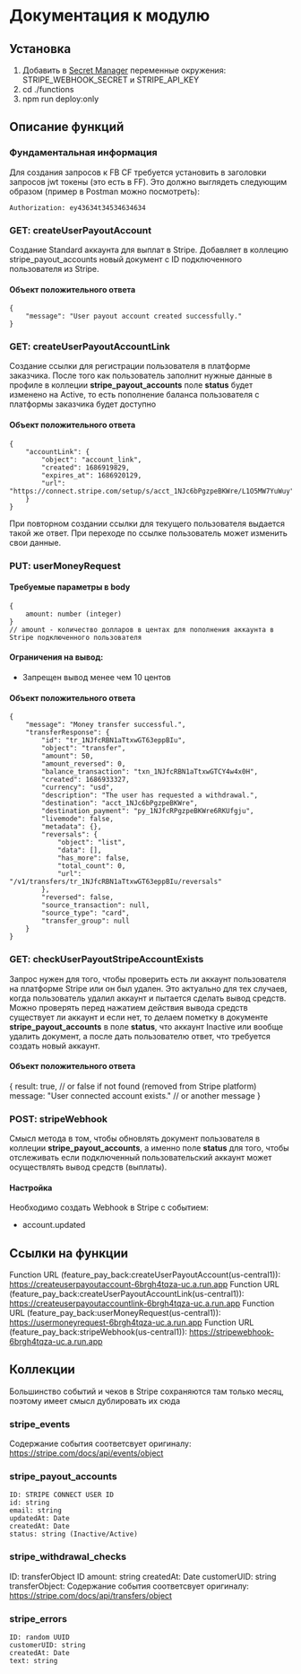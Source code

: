 # Документация к модулю 

## Установка

1. Добавить в [Secret Manager](https://console.cloud.google.com/security/secret-manager/secret) переменные окружения: STRIPE_WEBHOOK_SECRET и STRIPE_API_KEY
2. cd ./functions
3. npm run deploy:only


## Описание функций
### Фундаментальная информация
Для создания запросов к FB CF требуется установить в заголовки запросов jwt токены (это есть в FF). Это должно выглядеть следующим образом (пример в Postman можно посмотреть):

    Authorization: ey43634t34534634634

### GET: createUserPayoutAccount
Создание Standard аккаунта для выплат в Stripe. Добавляет в коллецию stripe_payout_accounts новый документ с ID подключенного пользователя из Stripe.

#### Объект положительного ответа
    {
        "message": "User payout account created successfully."
    }


### GET: createUserPayoutAccountLink
Создание ссылки для регистрации пользователя в платформе заказчика. После того как пользователь заполнит нужные данные в профиле в коллеции **stripe_payout_accounts** поле **status** будет изменено на Active, то есть пополнение баланса пользователя с платформы заказчика будет доступно
#### Объект положительного ответа
    {
        "accountLink": {
            "object": "account_link",
            "created": 1686919829,
            "expires_at": 1686920129,
            "url": "https://connect.stripe.com/setup/s/acct_1NJc6bPgzpeBKWre/L1O5MW7YuWuy"
        }
    }

При повторном создании ссылки для текущего пользователя выдается такой же ответ. При переходе по ссылке пользователь может изменить свои данные.


### PUT: userMoneyRequest
#### Требуемые параметры в body
    {
        amount: number (integer) 
    } 
    // amount - количество долларов в центах для пополнения аккаунта в Stripe подключенного пользователя

#### Ограничения на вывод:
- Запрещен вывод менее чем 10 центов

#### Объект положительного ответа
    {
        "message": "Money transfer successful.",
        "transferResponse": {
            "id": "tr_1NJfcRBN1aTtxwGT63eppBIu",
            "object": "transfer",
            "amount": 50,
            "amount_reversed": 0,
            "balance_transaction": "txn_1NJfcRBN1aTtxwGTCY4w4x0H",
            "created": 1686933327,
            "currency": "usd",
            "description": "The user has requested a withdrawal.",
            "destination": "acct_1NJc6bPgzpeBKWre",
            "destination_payment": "py_1NJfcRPgzpeBKWre6RKUfgju",
            "livemode": false,
            "metadata": {},
            "reversals": {
                "object": "list",
                "data": [],
                "has_more": false,
                "total_count": 0,
                "url": "/v1/transfers/tr_1NJfcRBN1aTtxwGT63eppBIu/reversals"
            },
            "reversed": false,
            "source_transaction": null,
            "source_type": "card",
            "transfer_group": null
        }
    }


### GET: checkUserPayoutStripeAccountExists
Запрос нужен для того, чтобы проверить есть ли аккаунт пользователя на платформе Stripe или он был удален. Это актуально для тех случаев, когда пользователь удалил аккаунт и пытается сделать вывод средств. Можно проверять перед нажатием действия вывода средств существует ли аккаунт и если нет, то делаем пометку в документе **stripe_payout_accounts** в поле **status**, что аккаунт Inactive или вообще удалить документ, а после дать пользователю ответ, что требуется создать новый аккаунт.
#### Объект положительного ответа
{ 
    result: true, // or false if not found (removed from Stripe platform)
    message: "User connected account exists." // or another message
}

### POST: stripeWebhook
Смысл метода в том, чтобы обновлять документ пользователя в коллеции **stripe_payout_accounts**, а именно поле **status** для того, чтобы отслеживать если подключенный пользовательский аккаунт может осуществлять вывод средств (выплаты).
#### Настройка
Необходимо создать Webhook в Stripe с событием: 
- account.updated


## Ссылки на функции
Function URL (feature_pay_back:createUserPayoutAccount(us-central1)): https://createuserpayoutaccount-6brgh4tqza-uc.a.run.app
Function URL (feature_pay_back:createUserPayoutAccountLink(us-central1)): https://createuserpayoutaccountlink-6brgh4tqza-uc.a.run.app
Function URL (feature_pay_back:userMoneyRequest(us-central1)): https://usermoneyrequest-6brgh4tqza-uc.a.run.app
Function URL (feature_pay_back:stripeWebhook(us-central1)): https://stripewebhook-6brgh4tqza-uc.a.run.app


## Коллекции
Большинство событий и чеков в Stripe сохраняются там только месяц, поэтому имеет смысл дублировать их сюда

### stripe_events
Содержание события соответсвует оригиналу: https://stripe.com/docs/api/events/object

### stripe_payout_accounts
    ID: STRIPE CONNECT USER ID
    id: string
    email: string
    updatedAt: Date
    createdAt: Date
    status: string (Inactive/Active)

### stripe_withdrawal_checks
ID: transferObject ID
amount: string
createdAt: Date
customerUID: string
transferObject: Содержание события соответсвует оригиналу: https://stripe.com/docs/api/transfers/object

### stripe_errors
    ID: random UUID
    customerUID: string
    createdAt: Date
    text: string
